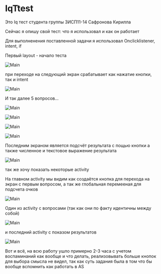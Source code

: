 # IqTtest
 Это Iq тест студента группы 3ИСП11-14 Сафронова Кирилла
 
 Сейчас я опишу свой тест: что я использовал и как он работает
 
 Для выполненения поставленной задачи я использовал Onclicklistener, intent, if
 
 Первый layout - начало теста

![Main](https://user-images.githubusercontent.com/93588252/188713901-05aac42a-ed94-4e8d-babb-e566d29c7761.png)

при переходе на следующий экран срабатывает как нажатие кнопки, так и intent

![Main](https://user-images.githubusercontent.com/93588252/188714222-b457e8ae-382c-4f47-b207-bc6a9f708538.png)

И так далее 5 вопросов...

![Main](https://user-images.githubusercontent.com/93588252/188714395-a1e3f278-eda5-4e5a-8089-04baafe4e14e.png)

![Main](https://user-images.githubusercontent.com/93588252/188714511-15cc82bc-3d05-4641-b31c-3301e8a25518.png)

![Main](https://user-images.githubusercontent.com/93588252/188714599-0401e7ed-a973-4a78-9888-5a7f00e8911c.png)

![Main](https://user-images.githubusercontent.com/93588252/188714770-4b934ebc-a603-4421-ab01-eb7522541f4d.png)

Последним экраном является подсчёт результата с пощью кнопки а также численное и текстовое выражение результата

![Main](https://user-images.githubusercontent.com/93588252/188715056-215842a0-e833-4f8e-ab5c-c951d8be0d51.png)

так же хочу показать некоторые activity

На главном activity мы видим как создаётся кнопка для перехода на экран с первым вопросом, а так же глобальная перемееная для подсчета очков

![Main](https://user-images.githubusercontent.com/93588252/188715611-27245f86-1db1-4335-8803-7d296e650794.png)


Один из activity с вопросами (так как они по факту идентичны между собой)

![Main](https://user-images.githubusercontent.com/93588252/188715971-cec7c7e3-71f1-4f26-a363-8b10052833d1.png)

и последний activity с показом результатов

![Main](https://user-images.githubusercontent.com/93588252/188716324-619b5452-fdd4-4721-a165-f82fc497e984.png)

Вот и всё, на всю работу ушло примерно 2-3 часа с учетом воспаминаний как вообще и что делать, реализовывать больше кнопок для выбора смысла не видел, так как суть задания была в том что бы вообще вспомнить как работать в AS
